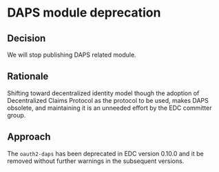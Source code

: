 # DAPS module deprecation

## Decision

We will stop publishing DAPS related module.

## Rationale

Shifting toward decentralized identity model though the adoption of Decentralized Claims Protocol as the protocol to be
used, makes DAPS obsolete, and maintaining it is an unneeded effort by the EDC committer group.

## Approach

The `oauth2-daps` has been deprecated in EDC version 0.10.0 and it  be removed without further warnings in the subsequent versions.

